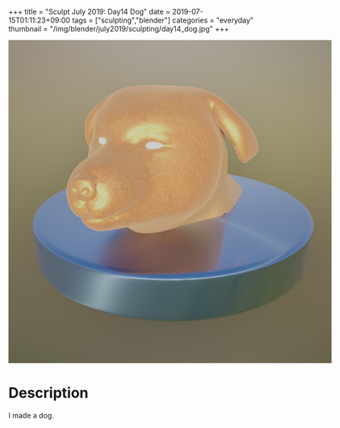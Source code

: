 +++
title = "Sculpt July 2019: Day14 Dog"
date = 2019-07-15T01:11:23+09:00
tags = ["sculpting","blender"]
categories = "everyday"
thumbnail = "/img/blender/july2019/sculpting/day14_dog.jpg"
+++

<div class="image">
<img src="/img/blender/july2019/sculpting/day14_dog.jpg" style="max-width: 640px;">

# Description

I made a dog.